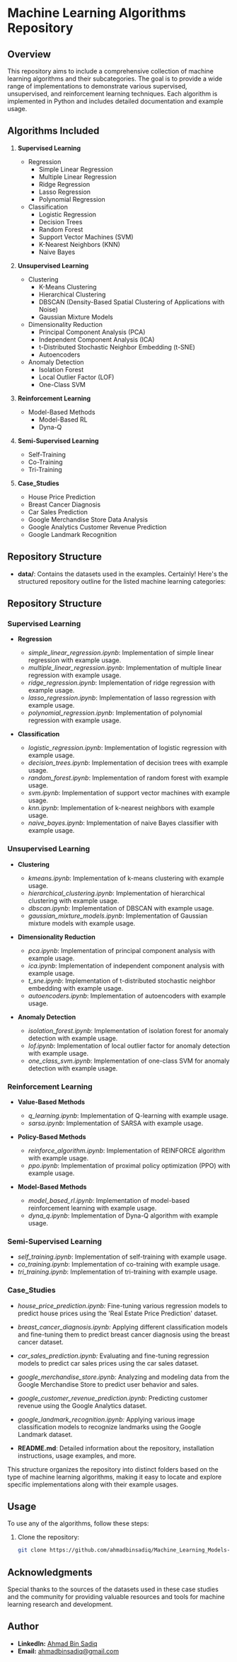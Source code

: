 # Machine Learning Algorithms Repository

## Overview
This repository aims to include a comprehensive collection of machine learning algorithms and their subcategories. The goal is to provide a wide range of implementations to demonstrate various supervised, unsupervised, and reinforcement learning techniques. Each algorithm is implemented in Python and includes detailed documentation and example usage.

## Algorithms Included
1. **Supervised Learning**
   - Regression
      - Simple Linear Regression
      - Multiple Linear Regression
      - Ridge Regression
      - Lasso Regression
      - Polynomial Regression
   - Classification
      - Logistic Regression
      - Decision Trees
      - Random Forest
      - Support Vector Machines (SVM)
      - K-Nearest Neighbors (KNN)
      - Naive Bayes

2. **Unsupervised Learning**
   - Clustering
      - K-Means Clustering
      - Hierarchical Clustering
      - DBSCAN (Density-Based Spatial Clustering of Applications with Noise)
      - Gaussian Mixture Models
   - Dimensionality Reduction
      - Principal Component Analysis (PCA)
      - Independent Component Analysis (ICA)
      - t-Distributed Stochastic Neighbor Embedding (t-SNE)
      - Autoencoders
   - Anomaly Detection
      - Isolation Forest
      - Local Outlier Factor (LOF)
      - One-Class SVM
    
3. **Reinforcement Learning**
   - Model-Based Methods
      - Model-Based RL
      - Dyna-Q

4. **Semi-Supervised Learning**
   - Self-Training
   - Co-Training
   - Tri-Training
  
5. **Case_Studies**
   - House Price Prediction
   - Breast Cancer Diagnosis
   - Car Sales Prediction
   - Google Merchandise Store Data Analysis
   - Google Analytics Customer Revenue Prediction
   - Google Landmark Recognition

## Repository Structure
- **data/**: Contains the datasets used in the examples.
  Certainly! Here's the structured repository outline for the listed machine learning categories:

## Repository Structure

### Supervised Learning

- **Regression**
  - *simple_linear_regression.ipynb*: Implementation of simple linear regression with example usage.
  - *multiple_linear_regression.ipynb*: Implementation of multiple linear regression with example usage.
  - *ridge_regression.ipynb*: Implementation of ridge regression with example usage.
  - *lasso_regression.ipynb*: Implementation of lasso regression with example usage.
  - *polynomial_regression.ipynb*: Implementation of polynomial regression with example usage.

- **Classification**
  - *logistic_regression.ipynb*: Implementation of logistic regression with example usage.
  - *decision_trees.ipynb*: Implementation of decision trees with example usage.
  - *random_forest.ipynb*: Implementation of random forest with example usage.
  - *svm.ipynb*: Implementation of support vector machines with example usage.
  - *knn.ipynb*: Implementation of k-nearest neighbors with example usage.
  - *naive_bayes.ipynb*: Implementation of naive Bayes classifier with example usage.

### Unsupervised Learning

- **Clustering**
  - *kmeans.ipynb*: Implementation of k-means clustering with example usage.
  - *hierarchical_clustering.ipynb*: Implementation of hierarchical clustering with example usage.
  - *dbscan.ipynb*: Implementation of DBSCAN with example usage.
  - *gaussian_mixture_models.ipynb*: Implementation of Gaussian mixture models with example usage.

- **Dimensionality Reduction**
  - *pca.ipynb*: Implementation of principal component analysis with example usage.
  - *ica.ipynb*: Implementation of independent component analysis with example usage.
  - *t_sne.ipynb*: Implementation of t-distributed stochastic neighbor embedding with example usage.
  - *autoencoders.ipynb*: Implementation of autoencoders with example usage.

- **Anomaly Detection**
  - *isolation_forest.ipynb*: Implementation of isolation forest for anomaly detection with example usage.
  - *lof.ipynb*: Implementation of local outlier factor for anomaly detection with example usage.
  - *one_class_svm.ipynb*: Implementation of one-class SVM for anomaly detection with example usage.

### Reinforcement Learning

- **Value-Based Methods**
  - *q_learning.ipynb*: Implementation of Q-learning with example usage.
  - *sarsa.ipynb*: Implementation of SARSA with example usage.

- **Policy-Based Methods**
  - *reinforce_algorithm.ipynb*: Implementation of REINFORCE algorithm with example usage.
  - *ppo.ipynb*: Implementation of proximal policy optimization (PPO) with example usage.

- **Model-Based Methods**
  - *model_based_rl.ipynb*: Implementation of model-based reinforcement learning with example usage.
  - *dyna_q.ipynb*: Implementation of Dyna-Q algorithm with example usage.

### Semi-Supervised Learning

- *self_training.ipynb*: Implementation of self-training with example usage.
- *co_training.ipynb*: Implementation of co-training with example usage.
- *tri_training.ipynb*: Implementation of tri-training with example usage.

### Case_Studies
- *house_price_prediction.ipynb:* Fine-tuning various regression models to predict house prices using the 'Real Estate Price Prediction' dataset.
- *breast_cancer_diagnosis.ipynb:* Applying different classification models and fine-tuning them to predict breast cancer diagnosis using the breast cancer dataset.
- *car_sales_prediction.ipynb:* Evaluating and fine-tuning regression models to predict car sales prices using the car sales dataset.
- *google_merchandise_store.ipynb:* Analyzing and modeling data from the Google Merchandise Store to predict user behavior and sales.
- *google_customer_revenue_prediction.ipynb:* Predicting customer revenue using the Google Analytics dataset.
- *google_landmark_recognition.ipynb:* Applying various image classification models to recognize landmarks using the Google Landmark dataset.
    
- **README.md**: Detailed information about the repository, installation instructions, usage examples, and more.

This structure organizes the repository into distinct folders based on the type of machine learning algorithms, making it easy to locate and explore specific implementations along with their example usages.

## Usage
To use any of the algorithms, follow these steps:
1. Clone the repository:
   ```bash
   git clone https://github.com/ahmadbinsadiq/Machine_Learning_Models-and-Case-Studies.git
   
## Acknowledgments

Special thanks to the sources of the datasets used in these case studies and the community for providing valuable resources and tools for machine learning research and development.

## Author

* **LinkedIn:** [Ahmad Bin Sadiq](https://www.linkedin.com/in/ahmad-bin-sadiq/)
* **Email:** ahmadbinsadiq@gmail.com

